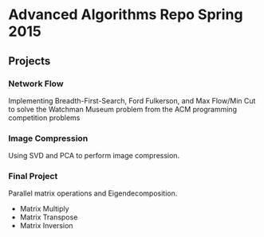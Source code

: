 # Advanced Algorithms Repo Spring 2015

## Projects

### Network Flow
Implementing Breadth-First-Search, Ford Fulkerson, and Max Flow/Min Cut to
solve the Watchman Museum problem from the ACM programming competition problems

### Image Compression
Using SVD and PCA to perform image compression.

### Final Project
Parallel matrix operations and Eigendecomposition.
- Matrix Multiply
- Matrix Transpose
- Matrix Inversion
